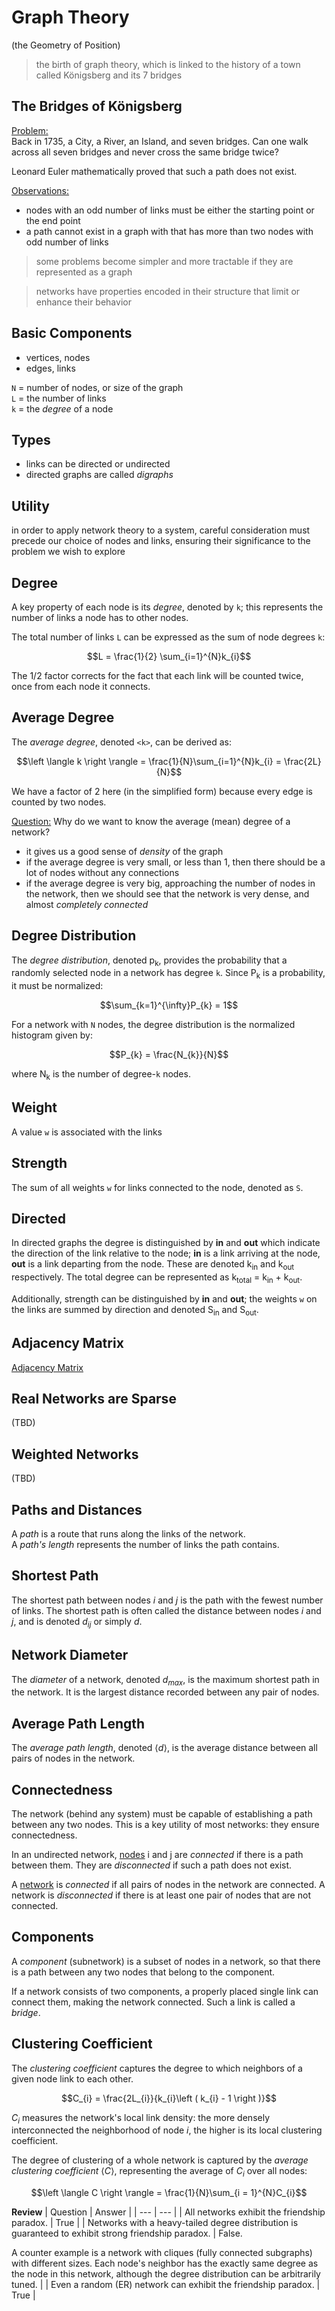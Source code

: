 # Graph Theory
(the Geometry of Position)

> the birth of graph theory, which is linked to the history of a town called Königsberg and its 7 bridges

## The Bridges of Königsberg
<u>Problem:</u>   
Back in 1735, a City, a River, an Island, and seven bridges. Can one walk across all seven bridges and never cross the same bridge twice?

Leonard Euler mathematically proved that such a path does not exist.

<u>Observations:</u>   
- nodes with an odd number of links must be either the starting point or the end point
- a path cannot exist in a graph with that has more than two nodes with odd number of links

> some problems become simpler and more tractable if they are represented as a graph

> networks have properties encoded in their structure that limit or enhance their behavior

## Basic Components
- vertices, nodes
- edges, links

`N` = number of nodes, or size of the graph   
`L` = the number of links   
`k` = the *degree* of a node

## Types
- links can be directed or undirected
- directed graphs are called *digraphs*

## Utility
in order to apply network theory to a system, careful consideration must precede our choice of nodes and links, ensuring their significance to the problem we wish to explore

## Degree
A key property of each node is its *degree*, denoted by `k`; this represents the number of links a node has to other nodes.

The total number of links `L` can be expressed as the sum of node degrees `k`:

$$L = \frac{1}{2} \sum_{i=1}^{N}k_{i}$$

The 1/2 factor corrects for the fact that each link will be counted twice, once from each node it connects.

## Average Degree
The *average degree*, denoted `<k>`, can be derived as:

$$\left \langle k \right \rangle = \frac{1}{N}\sum_{i=1}^{N}k_{i} = \frac{2L}{N}$$

We have a factor of 2 here (in the simplified form) because every edge is counted by two nodes.

<u>Question:</u> Why do we want to know the average (mean) degree of a network?
- it gives us a good sense of *density* of the graph
- if the average degree is very small, or less than 1, then there should be a lot of nodes without any connections
- if the average degree is very big, approaching the number of nodes in the network, then we should see that the network is very dense, and almost *completely connected*

## Degree Distribution
The *degree distribution*, denoted p<sub>k</sub>, provides the probability that a randomly selected node in a network has degree `k`. Since P<sub>k</sub> is a probability, it must be normalized:

$$\sum_{k=1}^{\infty}P_{k} = 1$$

For a network with `N` nodes, the degree distribution is the normalized histogram given by:

$$P_{k} = \frac{N_{k}}{N}$$

where N<sub>k</sub> is the number of degree-`k` nodes.

## Weight
A value `w` is associated with the links

## Strength
The sum of all weights `w` for links connected to the node, denoted as `S`.

## Directed
In directed graphs the degree is distinguished by **in** and **out** which indicate the direction of the link relative to the node; **in** is a link arriving at the node, **out** is a link departing from the node. These are denoted k<sub>in</sub> and k<sub>out</sub> respectively. The total degree can be represented as k<sub>total</sub> = k<sub>in</sub> + k<sub>out</sub>.

Additionally, strength can be distinguished by **in** and **out**; the weights `w` on the links are summed by direction and denoted S<sub>in</sub> and S<sub>out</sub>.

## Adjacency Matrix
[Adjacency Matrix](adjacency-matrix.md)

## Real Networks are Sparse
(TBD)

## Weighted Networks
(TBD)

## Paths and Distances
A *path* is a route that runs along the links of the network.   
A *path's length* represents the number of links the path contains.

## Shortest Path
The shortest path between nodes *i* and *j* is the path with the fewest number of links. The shortest path is often called the distance between nodes *i* and *j*, and is denoted *d*<sub>*ij*</sub> or simply *d*.

## Network Diameter
The *diameter* of a network, denoted *d*<sub>*max*</sub>, is the maximum shortest path in the network. It is the largest distance recorded between any pair of nodes.

## Average Path Length
The *average path length*, denoted $\left \langle d \right \rangle$, is the average distance between all pairs of nodes in the network.

## Connectedness
The network (behind any system) must be capable of establishing a path between any two nodes. This is a key utility of most networks: they ensure connectedness.

In an undirected network, <u>nodes</u> i and j are *connected* if there is a path between them. They are *disconnected* if such a path does not exist.

A <u>network</u> is *connected* if all pairs of nodes in the network are connected. A network is *disconnected* if there is at least one pair of nodes that are not connected.

## Components
A *component* (subnetwork) is a subset of nodes in a network, so that there is a path between any two nodes that belong to the component.

If a network consists of two components, a properly placed single link can connect them, making the network connected. Such a link is called a *bridge*.

## Clustering Coefficient
The *clustering coefficient* captures the degree to which neighbors of a given node link to each other.

$$C_{i} = \frac{2L_{i}}{k_{i}\left ( k_{i} - 1 \right )}$$

$C_{i}$ measures the network's local link density: the more densely interconnected the neighborhood of node *i*, the higher is its local clustering coefficient.

The degree of clustering of a whole network is captured by the *average clustering coefficient* $\left \langle C \right \rangle$, representing the average of $C_{i}$ over all nodes:

$$\left \langle C \right \rangle = \frac{1}{N}\sum_{i = 1}^{N}C_{i}$$


**Review**
| Question | Answer |
| --- | --- |
| All networks exhibit the friendship paradox. | True |
| Networks with a heavy-tailed degree distribution is guaranteed to exhibit strong friendship paradox.    | False. <P> A counter example is a network with cliques (fully connected subgraphs) with different sizes. Each node's neighbor has the exactly same degree as the node in this network, although the degree distribution  can be arbitrarily tuned.   |
| Even a random (ER) network can exhibit the friendship paradox.  | True |
